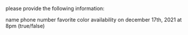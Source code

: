 please provide the following information:

name
phone number
favorite color
availability on december 17th, 2021 at 8pm (true/false)
